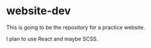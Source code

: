 # website-dev

This is going to be the repository for a practice website.

I plan to use React and maybe SCSS.


